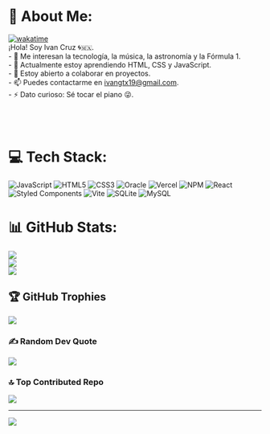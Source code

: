 # 💫 About Me:
[![wakatime](https://wakatime.com/badge/user/c585b1da-c687-4d3b-89c1-72901e86fb52.svg)](https://wakatime.com/@c585b1da-c687-4d3b-89c1-72901e86fb52)<br> ¡Hola! Soy Ivan Cruz 🌀🇲🇽.<br>- 👀 Me interesan la tecnología, la música, la astronomía y la Fórmula 1.<br>- 🌱 Actualmente estoy aprendiendo HTML, CSS y JavaScript.<br>- 💞️ Estoy abierto a colaborar en proyectos.<br>- 📫 Puedes contactarme en ivangtx19@gmail.com.<br>- ⚡ Dato curioso: Sé tocar el piano 😜.<br><br><br><br>


# 💻 Tech Stack:
![JavaScript](https://img.shields.io/badge/javascript-%23323330.svg?style=for-the-badge&logo=javascript&logoColor=%23F7DF1E) ![HTML5](https://img.shields.io/badge/html5-%23E34F26.svg?style=for-the-badge&logo=html5&logoColor=white) ![CSS3](https://img.shields.io/badge/css3-%231572B6.svg?style=for-the-badge&logo=css3&logoColor=white) ![Oracle](https://img.shields.io/badge/Oracle-F80000?style=for-the-badge&logo=oracle&logoColor=white) ![Vercel](https://img.shields.io/badge/vercel-%23000000.svg?style=for-the-badge&logo=vercel&logoColor=white) ![NPM](https://img.shields.io/badge/NPM-%23CB3837.svg?style=for-the-badge&logo=npm&logoColor=white) ![React](https://img.shields.io/badge/react-%2320232a.svg?style=for-the-badge&logo=react&logoColor=%2361DAFB) ![Styled Components](https://img.shields.io/badge/styled--components-DB7093?style=for-the-badge&logo=styled-components&logoColor=white) ![Vite](https://img.shields.io/badge/vite-%23646CFF.svg?style=for-the-badge&logo=vite&logoColor=white) ![SQLite](https://img.shields.io/badge/sqlite-%2307405e.svg?style=for-the-badge&logo=sqlite&logoColor=white) ![MySQL](https://img.shields.io/badge/mysql-4479A1.svg?style=for-the-badge&logo=mysql&logoColor=white)
# 📊 GitHub Stats:
![](https://github-readme-stats.vercel.app/api?username=Ivanmx19&theme=dark&hide_border=false&include_all_commits=false&count_private=false)<br/>
![](https://github-readme-streak-stats.herokuapp.com/?user=Ivanmx19&theme=dark&hide_border=false)<br/>
![](https://github-readme-stats.vercel.app/api/top-langs/?username=Ivanmx19&theme=dark&hide_border=false&include_all_commits=false&count_private=false&layout=compact)

## 🏆 GitHub Trophies
![](https://github-profile-trophy.vercel.app/?username=Ivanmx19&theme=radical&no-frame=true&no-bg=true&margin-w=4)

### ✍️ Random Dev Quote
![](https://quotes-github-readme.vercel.app/api?type=horizontal&theme=radical)

### 🔝 Top Contributed Repo
![](https://github-contributor-stats.vercel.app/api?username=Ivanmx19&limit=5&theme=dark&combine_all_yearly_contributions=true)

---
[![](https://visitcount.itsvg.in/api?id=Ivanmx19&icon=2&color=4)](https://visitcount.itsvg.in)

<!-- Proudly created with GPRM ( https://gprm.itsvg.in ) -->

